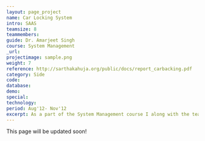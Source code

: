 ```yaml
---
layout: page_project
name: Car Locking System
intro: SAAS
teamsize: 8
teammembers: 
guide: Dr. Amarjeet Singh
course: System Management
_url: 
projectimage: sample.png
weight: 7
reference: http://sarthakahuja.org/public/docs/report_carbacking.pdf
category: Side
code: 
database:
demo:
special:
technology: 
period: Aug'12- Nov'12
excerpt: As a part of the System Management course I along with the team took apart the car-locking system in one of our cars and explained it's working and components in the form of a video and report.
---
```

This page will be updated soon!